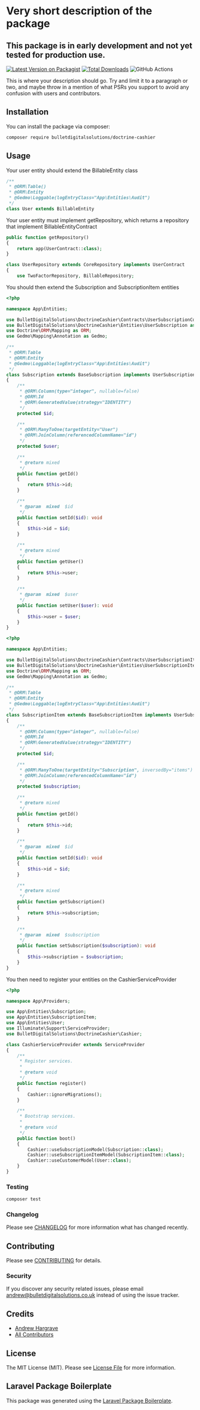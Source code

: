 # Very short description of the package

## This package is in early development and not yet tested for production use.

[![Latest Version on Packagist](https://img.shields.io/packagist/v/bulletdigitalsolutions/doctrine-cashier.svg?style=flat-square)](https://packagist.org/packages/bulletdigitalsolutions/doctrine-cashier)
[![Total Downloads](https://img.shields.io/packagist/dt/bulletdigitalsolutions/doctrine-cashier.svg?style=flat-square)](https://packagist.org/packages/bulletdigitalsolutions/doctrine-cashier)
![GitHub Actions](https://github.com/bulletdigitalsolutions/doctrine-cashier/actions/workflows/main.yml/badge.svg)

This is where your description should go. Try and limit it to a paragraph or two, and maybe throw in a mention of what PSRs you support to avoid any confusion with users and contributors.

## Installation

You can install the package via composer:

```bash
composer require bulletdigitalsolutions/doctrine-cashier
```

## Usage

Your user entity should extend the BillableEntity class
```php
/**
 * @ORM\Table()
 * @ORM\Entity
 * @Gedmo\Loggable(logEntryClass="App\Entities\Audit")
 */
class User extends BillableEntity
```

Your user entity must implement getRepository, which returns a repository that implement BillableEntityContract
```php
public function getRepository()
{
    return app(UserContract::class);
}
```

```php
class UserRepository extends CoreRepository implements UserContract
{
    use TwoFactorRepository, BillableRepository;
```

You should then extend the Subscription and SubscriptionItem entities

```php
<?php

namespace App\Entities;

use BulletDigitalSolutions\DoctrineCashier\Contracts\UserSubscriptionContract;
use BulletDigitalSolutions\DoctrineCashier\Entities\UserSubscription as BaseSubscription;
use Doctrine\ORM\Mapping as ORM;
use Gedmo\Mapping\Annotation as Gedmo;

/**
 * @ORM\Table
 * @ORM\Entity
 * @Gedmo\Loggable(logEntryClass="App\Entities\Audit")
 */
class Subscription extends BaseSubscription implements UserSubscriptionContract
{
    /**
     * @ORM\Column(type="integer", nullable=false)
     * @ORM\Id
     * @ORM\GeneratedValue(strategy="IDENTITY")
     */
    protected $id;

    /**
     * @ORM\ManyToOne(targetEntity="User")
     * @ORM\JoinColumn(referencedColumnName="id")
     */
    protected $user;

    /**
     * @return mixed
     */
    public function getId()
    {
        return $this->id;
    }

    /**
     * @param  mixed  $id
     */
    public function setId($id): void
    {
        $this->id = $id;
    }

    /**
     * @return mixed
     */
    public function getUser()
    {
        return $this->user;
    }

    /**
     * @param  mixed  $user
     */
    public function setUser($user): void
    {
        $this->user = $user;
    }
}
```

```php
<?php

namespace App\Entities;

use BulletDigitalSolutions\DoctrineCashier\Contracts\UserSubscriptionItemContract;
use BulletDigitalSolutions\DoctrineCashier\Entities\UserSubscriptionItem as BaseSubscriptionItem;
use Doctrine\ORM\Mapping as ORM;
use Gedmo\Mapping\Annotation as Gedmo;

/**
 * @ORM\Table
 * @ORM\Entity
 * @Gedmo\Loggable(logEntryClass="App\Entities\Audit")
 */
class SubscriptionItem extends BaseSubscriptionItem implements UserSubscriptionItemContract
{
    /**
     * @ORM\Column(type="integer", nullable=false)
     * @ORM\Id
     * @ORM\GeneratedValue(strategy="IDENTITY")
     */
    protected $id;

    /**
     * @ORM\ManyToOne(targetEntity="Subscription", inversedBy="items")
     * @ORM\JoinColumn(referencedColumnName="id")
     */
    protected $subscription;

    /**
     * @return mixed
     */
    public function getId()
    {
        return $this->id;
    }

    /**
     * @param  mixed  $id
     */
    public function setId($id): void
    {
        $this->id = $id;
    }

    /**
     * @return mixed
     */
    public function getSubscription()
    {
        return $this->subscription;
    }

    /**
     * @param  mixed  $subscription
     */
    public function setSubscription($subscription): void
    {
        $this->subscription = $subscription;
    }
}
````

You then need to register your entities on the CashierServiceProvider
```php
<?php

namespace App\Providers;

use App\Entities\Subscription;
use App\Entities\SubscriptionItem;
use App\Entities\User;
use Illuminate\Support\ServiceProvider;
use BulletDigitalSolutions\DoctrineCashier\Cashier;

class CashierServiceProvider extends ServiceProvider
{
    /**
     * Register services.
     *
     * @return void
     */
    public function register()
    {
        Cashier::ignoreMigrations();
    }

    /**
     * Bootstrap services.
     *
     * @return void
     */
    public function boot()
    {
        Cashier::useSubscriptionModel(Subscription::class);
        Cashier::useSubscriptionItemModel(SubscriptionItem::class);
        Cashier::useCustomerModel(User::class);
    }
}

```

[//]: # ([//]: # &#40;TODO&#41; Lifecycle callbacks need enabling for subscription and item)

### Testing

```bash
composer test
```

### Changelog

Please see [CHANGELOG](CHANGELOG.md) for more information what has changed recently.

## Contributing

Please see [CONTRIBUTING](CONTRIBUTING.md) for details.

### Security

If you discover any security related issues, please email andrew@bulletdigitalsolutions.co.uk instead of using the issue tracker.

## Credits

-   [Andrew Hargrave](https://github.com/bulletdigitalsolutions)
-   [All Contributors](../../contributors)

## License

The MIT License (MIT). Please see [License File](LICENSE.md) for more information.

## Laravel Package Boilerplate

This package was generated using the [Laravel Package Boilerplate](https://laravelpackageboilerplate.com).
